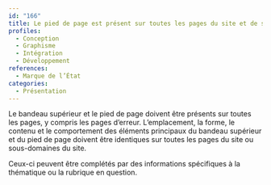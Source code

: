 ```yaml
---
id: "166"
title: Le pied de page est présent sur toutes les pages du site et de ses sous-domaines, y compris les pages d'erreur, de manière cohérente dans son contenu, sa présentation et son comportement.
profiles:
  - Conception
  - Graphisme
  - Intégration
  - Développement
references:
  - Marque de l’État
categories:
  - Présentation
---
```


Le bandeau supérieur et le pied de page doivent être présents sur toutes les pages, y compris les pages d’erreur. L’emplacement, la forme, le contenu et le comportement des éléments principaux du bandeau supérieur et du pied de page doivent être identiques sur toutes les pages du site ou sous-domaines du site.

Ceux-ci peuvent être complétés par des informations spécifiques à la thématique ou la rubrique en question.


